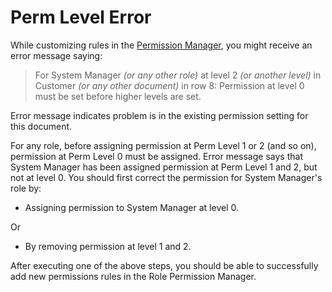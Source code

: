 
# Perm Level Error



While customizing rules in the [Permission Manager](/docs/en/setting-up/users-and-permissions/role-based-permissions), you might receive an error message saying:



> 
> For System Manager *(or any other role)* at level 2 *(or another level)* in Customer *(or any other document)* in row 8: Permission at level 0 must be set before higher levels are set.
> 
> 
> 


Error message indicates problem is in the existing permission setting for this document.


For any role, before assigning permission at Perm Level 1 or 2 (and so on), permission at Perm Level 0 must be assigned. Error message says that System Manager has been assigned permission at Perm Level 1 and 2, but not at level 0. You should first correct the permission for System Manager's role by:


* Assigning permission to System Manager at level 0.


Or
* By removing permission at level 1 and 2.


After executing one of the above steps, you should be able to successfully add new permissions rules in the Role Permission Manager.






